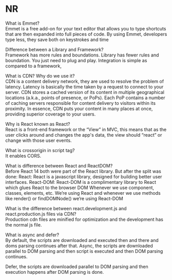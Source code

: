 # NR
What is Emmet?<br/>
Emmet is a free add-on for your text editor that allows you to type shortcuts that are then expanded into full pieces of code. By using Emmet, developers type less, they save both on keystrokes and time

Difference between a Library and Framework?<br/>
Framework has more rules and boundations. 
Library has fewer rules and boundation. You just need to plug and play. Integration is simple as compared to a framework,

What is CDN? Why do we use it? <br/>
CDN is a content delivery network, they are used to resolve the problem of latency. Latency is basically the time taken by a request to connect to your server.
CDN stores a cached version of its content in multiple geographical locations (a.k.a., points of presence, or PoPs). Each PoP contains a number of caching servers responsible for content delivery to visitors within its proximity.
In essence, CDN puts your content in many places at once, providing superior coverage to your users.

Why is React known as React?<br/>
React is a front-end framework or the “View” in MVC, this means that as the user clicks around and changes the app's data, the view should “react” or change with those user events.

What is crossorigin in script tag? <br/>
It enables CORS.

What is difference between React and ReactDOM?<br/>
Before React 14 both were part of the React library. But after the split was done:
React: React is a javascript library, designed for building better user interfaces.
React-DOM: React-DOM is a complimentary library to React which glues React to the browser DOM
Whenever we use component, classes, elements, etc. We’re using React and whenever we use methods like render() or findDOMNode() we’re using React-DOM


What is the difference between react.development.js and react.production.js files via CDN?<br/>
Production cdn files are minified for optimization and the development has the normal js file.
 
What is async and defer?<br/>
By default, the scripts are downloaded and executed then and there and doms parsing continues after that.
Async, the scripts are downloaded parallel to DOM parsing and then script is executed and then DOM parsing continues.

Defer, the scripts are downloaded parallel to DOM parsing and then execution happens after DOM parsing is done.
